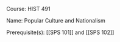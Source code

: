 




Course: HIST 491

Name: Popular Culture and Nationalism

Prerequisite(s): [[SPS 101]] and [[SPS 102]]